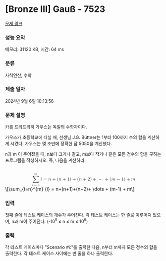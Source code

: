# [Bronze III] Gauß - 7523 

[문제 링크](https://www.acmicpc.net/problem/7523) 

### 성능 요약

메모리: 31120 KB, 시간: 64 ms

### 분류

사칙연산, 수학

### 제출 일자

2024년 9월 6일 10:13:56

### 문제 설명

<p>카를 프리드리히 가우스는 독일의 수학자이다.</p>

<p>가우스가 초등학교에 다닐 때, 선생님 J.G. Büttner는 1부터 100까지 수의 합을 계산하게 시켰다. 가우스는 몇 초만에 정확한 답 5050을 계산했다.</p>

<p>n과 m 이 주어졌을 때, n보다 크거나 같고, m보다 작거나 같은 모든 정수의 합을 구하는 프로그램을 작성하시오. 즉, 다음을 계산하라.</p>

<p><mjx-container class="MathJax" jax="CHTML" display="true" style="font-size: 109%; position: relative;"> <mjx-math display="true" class="MJX-TEX" aria-hidden="true" style="margin-left: 0px; margin-right: 0px;"><mjx-munderover><mjx-over style="padding-bottom: 0.192em; padding-left: 0.412em;"><mjx-texatom size="s" texclass="ORD"><mjx-mi class="mjx-i"><mjx-c class="mjx-c1D45A TEX-I"></mjx-c></mjx-mi></mjx-texatom></mjx-over><mjx-box><mjx-munder><mjx-row><mjx-base><mjx-mo class="mjx-lop"><mjx-c class="mjx-c2211 TEX-S2"></mjx-c></mjx-mo></mjx-base></mjx-row><mjx-row><mjx-under style="padding-top: 0.167em; padding-left: 0.113em;"><mjx-texatom size="s" texclass="ORD"><mjx-mi class="mjx-i"><mjx-c class="mjx-c1D456 TEX-I"></mjx-c></mjx-mi><mjx-mo class="mjx-n"><mjx-c class="mjx-c3D"></mjx-c></mjx-mo><mjx-mi class="mjx-i"><mjx-c class="mjx-c1D45B TEX-I"></mjx-c></mjx-mi></mjx-texatom></mjx-under></mjx-row></mjx-munder></mjx-box></mjx-munderover><mjx-texatom space="2" texclass="ORD"><mjx-mi class="mjx-i"><mjx-c class="mjx-c1D456 TEX-I"></mjx-c></mjx-mi></mjx-texatom><mjx-mo class="mjx-n" space="4"><mjx-c class="mjx-c3D"></mjx-c></mjx-mo><mjx-mi class="mjx-i" space="4"><mjx-c class="mjx-c1D45B TEX-I"></mjx-c></mjx-mi><mjx-mo class="mjx-n" space="3"><mjx-c class="mjx-c2B"></mjx-c></mjx-mo><mjx-mo class="mjx-n" space="3"><mjx-c class="mjx-c28"></mjx-c></mjx-mo><mjx-mi class="mjx-i"><mjx-c class="mjx-c1D45B TEX-I"></mjx-c></mjx-mi><mjx-mo class="mjx-n" space="3"><mjx-c class="mjx-c2B"></mjx-c></mjx-mo><mjx-mn class="mjx-n" space="3"><mjx-c class="mjx-c31"></mjx-c></mjx-mn><mjx-mo class="mjx-n"><mjx-c class="mjx-c29"></mjx-c></mjx-mo><mjx-mo class="mjx-n" space="3"><mjx-c class="mjx-c2B"></mjx-c></mjx-mo><mjx-mo class="mjx-n" space="3"><mjx-c class="mjx-c28"></mjx-c></mjx-mo><mjx-mi class="mjx-i"><mjx-c class="mjx-c1D45B TEX-I"></mjx-c></mjx-mi><mjx-mo class="mjx-n" space="3"><mjx-c class="mjx-c2B"></mjx-c></mjx-mo><mjx-mn class="mjx-n" space="3"><mjx-c class="mjx-c32"></mjx-c></mjx-mn><mjx-mo class="mjx-n"><mjx-c class="mjx-c29"></mjx-c></mjx-mo><mjx-mo class="mjx-n" space="3"><mjx-c class="mjx-c2B"></mjx-c></mjx-mo><mjx-mo class="mjx-n" space="3"><mjx-c class="mjx-c22EF"></mjx-c></mjx-mo><mjx-mo class="mjx-n" space="3"><mjx-c class="mjx-c2B"></mjx-c></mjx-mo><mjx-mo class="mjx-n" space="3"><mjx-c class="mjx-c28"></mjx-c></mjx-mo><mjx-mi class="mjx-i"><mjx-c class="mjx-c1D45A TEX-I"></mjx-c></mjx-mi><mjx-mo class="mjx-n" space="3"><mjx-c class="mjx-c2212"></mjx-c></mjx-mo><mjx-mn class="mjx-n" space="3"><mjx-c class="mjx-c31"></mjx-c></mjx-mn><mjx-mo class="mjx-n"><mjx-c class="mjx-c29"></mjx-c></mjx-mo><mjx-mo class="mjx-n" space="3"><mjx-c class="mjx-c2B"></mjx-c></mjx-mo><mjx-mi class="mjx-i" space="3"><mjx-c class="mjx-c1D45A TEX-I"></mjx-c></mjx-mi></mjx-math><mjx-assistive-mml unselectable="on" display="block"><math xmlns="http://www.w3.org/1998/Math/MathML" display="block"><munderover><mo data-mjx-texclass="OP">∑</mo><mrow data-mjx-texclass="ORD"><mi>i</mi><mo>=</mo><mi>n</mi></mrow><mrow data-mjx-texclass="ORD"><mi>m</mi></mrow></munderover><mrow data-mjx-texclass="ORD"><mi>i</mi></mrow><mo>=</mo><mi>n</mi><mo>+</mo><mo stretchy="false">(</mo><mi>n</mi><mo>+</mo><mn>1</mn><mo stretchy="false">)</mo><mo>+</mo><mo stretchy="false">(</mo><mi>n</mi><mo>+</mo><mn>2</mn><mo stretchy="false">)</mo><mo>+</mo><mo>⋯</mo><mo>+</mo><mo stretchy="false">(</mo><mi>m</mi><mo>−</mo><mn>1</mn><mo stretchy="false">)</mo><mo>+</mo><mi>m</mi></math></mjx-assistive-mml><span aria-hidden="true" class="no-mathjax mjx-copytext">\[\sum_{i=n}^{m} {i} = n+(n+1)+(n+2)+ \dots + (m-1) + m\]</span> </mjx-container></p>

### 입력 

 <p>첫째 줄에 테스트 케이스의 개수가 주어진다. 각 테스트 케이스는 한 줄로 이루어져 있으며, n과 m이 주어진다. (-10<sup>9</sup> ≤ n ≤ m ≤ 10<sup>9</sup>)</p>

### 출력 

 <p>각 테스트 케이스마다 "Scenario #i:"를 출력한 다음, n부터 m까지 모든 정수의 합을 출력한다. 각 테스트 케이스 사이에는 빈 줄을 하나 출력한다.</p>

